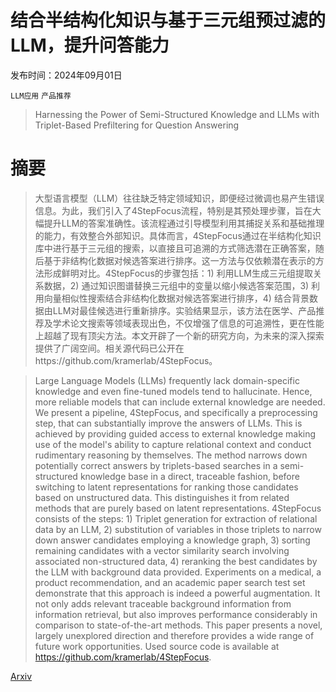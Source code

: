 # 结合半结构化知识与基于三元组预过滤的LLM，提升问答能力

发布时间：2024年09月01日

`LLM应用` `产品推荐`

> Harnessing the Power of Semi-Structured Knowledge and LLMs with Triplet-Based Prefiltering for Question Answering

# 摘要

> 大型语言模型（LLM）往往缺乏特定领域知识，即便经过微调也易产生错误信息。为此，我们引入了4StepFocus流程，特别是其预处理步骤，旨在大幅提升LLM的答案准确性。该流程通过引导模型利用其捕捉关系和基础推理的能力，有效整合外部知识。具体而言，4StepFocus通过在半结构化知识库中进行基于三元组的搜索，以直接且可追溯的方式筛选潜在正确答案，随后基于非结构化数据对候选答案进行排序。这一方法与仅依赖潜在表示的方法形成鲜明对比。4StepFocus的步骤包括：1) 利用LLM生成三元组提取关系数据，2) 通过知识图谱替换三元组中的变量以缩小候选答案范围，3) 利用向量相似性搜索结合非结构化数据对候选答案进行排序，4) 结合背景数据由LLM对最佳候选进行重新排序。实验结果显示，该方法在医学、产品推荐及学术论文搜索等领域表现出色，不仅增强了信息的可追溯性，更在性能上超越了现有顶尖方法。本文开辟了一个新的研究方向，为未来的深入探索提供了广阔空间。相关源代码已公开在https://github.com/kramerlab/4StepFocus。

> Large Language Models (LLMs) frequently lack domain-specific knowledge and even fine-tuned models tend to hallucinate. Hence, more reliable models that can include external knowledge are needed. We present a pipeline, 4StepFocus, and specifically a preprocessing step, that can substantially improve the answers of LLMs. This is achieved by providing guided access to external knowledge making use of the model's ability to capture relational context and conduct rudimentary reasoning by themselves. The method narrows down potentially correct answers by triplets-based searches in a semi-structured knowledge base in a direct, traceable fashion, before switching to latent representations for ranking those candidates based on unstructured data. This distinguishes it from related methods that are purely based on latent representations. 4StepFocus consists of the steps: 1) Triplet generation for extraction of relational data by an LLM, 2) substitution of variables in those triplets to narrow down answer candidates employing a knowledge graph, 3) sorting remaining candidates with a vector similarity search involving associated non-structured data, 4) reranking the best candidates by the LLM with background data provided. Experiments on a medical, a product recommendation, and an academic paper search test set demonstrate that this approach is indeed a powerful augmentation. It not only adds relevant traceable background information from information retrieval, but also improves performance considerably in comparison to state-of-the-art methods. This paper presents a novel, largely unexplored direction and therefore provides a wide range of future work opportunities. Used source code is available at https://github.com/kramerlab/4StepFocus.

[Arxiv](https://arxiv.org/abs/2409.00861)